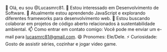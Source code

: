 👋 Olá, eu sou @Lucasmrc81.
👀 Estou interessado em Desenvolvimento de Software.
🌱 Atualmente estou aprendendo JavaScript e explorando diferentes frameworks para desenvolvimento web.
💞️ Estou buscando colaborar em projetos de código aberto relacionados à sustentabilidade ambiental.
📫 Como entrar em contato comigo: Você pode me enviar um e-mail para lucasmrc81@gmail.com.
😄 Pronomes: Ele/Dele.
⚡ Curiosidade: Gosto de assistir séries, cozinhar e jogar video game.
